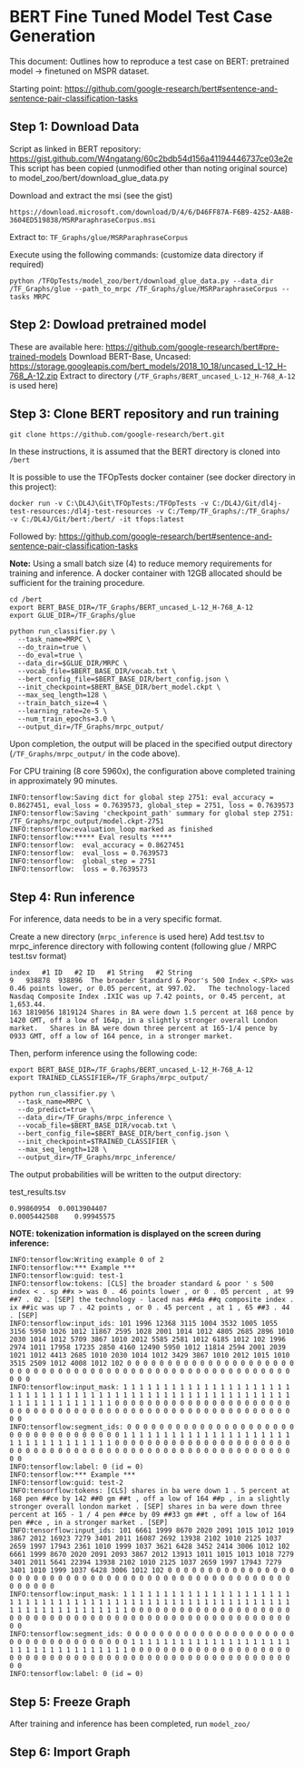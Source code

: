 
# BERT Fine Tuned Model Test Case Generation

This document: Outlines how to reproduce a test case on BERT: pretrained model -> finetuned on MSPR dataset.

Starting point: https://github.com/google-research/bert#sentence-and-sentence-pair-classification-tasks

## Step 1: Download Data
Script as linked in BERT repository: https://gist.github.com/W4ngatang/60c2bdb54d156a41194446737ce03e2e
This script has been copied (unmodified other than noting original source) to model_zoo/bert/download_glue_data.py

Download and extract the msi (see the gist)
```
https://download.microsoft.com/download/D/4/6/D46FF87A-F6B9-4252-AA8B-3604ED519838/MSRParaphraseCorpus.msi
```
Extract to: ```TF_Graphs/glue/MSRParaphraseCorpus```

Execute using the following commands: (customize data directory if required)
```
python /TFOpTests/model_zoo/bert/download_glue_data.py --data_dir /TF_Graphs/glue --path_to_mrpc /TF_Graphs/glue/MSRParaphraseCorpus --tasks MRPC
```

## Step 2: Dowload pretrained model

These are available here: https://github.com/google-research/bert#pre-trained-models
Download BERT-Base, Uncased: https://storage.googleapis.com/bert_models/2018_10_18/uncased_L-12_H-768_A-12.zip
Extract to directory (```/TF_Graphs/BERT_uncased_L-12_H-768_A-12``` is used here)

## Step 3: Clone BERT repository and run training

```git clone https://github.com/google-research/bert.git```

In these instructions, it is assumed that the BERT directory is cloned into ```/bert```

It is possible to use the TFOpTests docker container (see docker directory in this project):
```
docker run -v C:\DL4J\Git\TFOpTests:/TFOpTests -v C:/DL4J/Git/dl4j-test-resources:/dl4j-test-resources -v C:/Temp/TF_Graphs/:/TF_Graphs/ -v C:/DL4J/Git/bert:/bert/ -it tfops:latest
```

Followed by:
https://github.com/google-research/bert#sentence-and-sentence-pair-classification-tasks

**Note:** Using a small batch size (4) to reduce memory requirements for training and inference.
A docker container with 12GB allocated should be sufficient for the training procedure.

```
cd /bert
export BERT_BASE_DIR=/TF_Graphs/BERT_uncased_L-12_H-768_A-12
export GLUE_DIR=/TF_Graphs/glue

python run_classifier.py \
  --task_name=MRPC \
  --do_train=true \
  --do_eval=true \
  --data_dir=$GLUE_DIR/MRPC \
  --vocab_file=$BERT_BASE_DIR/vocab.txt \
  --bert_config_file=$BERT_BASE_DIR/bert_config.json \
  --init_checkpoint=$BERT_BASE_DIR/bert_model.ckpt \
  --max_seq_length=128 \
  --train_batch_size=4 \
  --learning_rate=2e-5 \
  --num_train_epochs=3.0 \
  --output_dir=/TF_Graphs/mrpc_output/
```

Upon completion, the output will be placed in the specified output directory (```/TF_Graphs/mrpc_output/``` in the code above).

For CPU training (8 core 5960x), the configuration above completed training in approximately 90 minutes.

```
INFO:tensorflow:Saving dict for global step 2751: eval_accuracy = 0.8627451, eval_loss = 0.7639573, global_step = 2751, loss = 0.7639573
INFO:tensorflow:Saving 'checkpoint_path' summary for global step 2751: /TF_Graphs/mrpc_output/model.ckpt-2751
INFO:tensorflow:evaluation_loop marked as finished
INFO:tensorflow:***** Eval results *****
INFO:tensorflow:  eval_accuracy = 0.8627451
INFO:tensorflow:  eval_loss = 0.7639573
INFO:tensorflow:  global_step = 2751
INFO:tensorflow:  loss = 0.7639573
```

## Step 4: Run inference

For inference, data needs to be in a very specific format.

Create a new directory (```mrpc_inference``` is used here)
Add test.tsv to mrpc_inference directory with following content (following glue / MRPC test.tsv format)
```
index	#1 ID	#2 ID	#1 String	#2 String
9	938878	938896	The broader Standard & Poor's 500 Index <.SPX> was 0.46 points lower, or 0.05 percent, at 997.02.	The technology-laced Nasdaq Composite Index .IXIC was up 7.42 points, or 0.45 percent, at 1,653.44.
163	1819056	1819124	Shares in BA were down 1.5 percent at 168 pence by 1420 GMT, off a low of 164p, in a slightly stronger overall London market.	Shares in BA were down three percent at 165-1/4 pence by 0933 GMT, off a low of 164 pence, in a stronger market.
```

Then, perform inference using the following code:
```
export BERT_BASE_DIR=/TF_Graphs/BERT_uncased_L-12_H-768_A-12
export TRAINED_CLASSIFIER=/TF_Graphs/mrpc_output/

python run_classifier.py \
  --task_name=MRPC \
  --do_predict=true \
  --data_dir=/TF_Graphs/mrpc_inference \
  --vocab_file=$BERT_BASE_DIR/vocab.txt \
  --bert_config_file=$BERT_BASE_DIR/bert_config.json \
  --init_checkpoint=$TRAINED_CLASSIFIER \
  --max_seq_length=128 \
  --output_dir=/TF_Graphs/mrpc_inference/
```



The output probabilities will be written to the output directory:

test_results.tsv
```
0.99860954	0.0013904407
0.0005442508	0.99945575
```

**NOTE: tokenization information is displayed on the screen during inference:**
```
INFO:tensorflow:Writing example 0 of 2
INFO:tensorflow:*** Example ***
INFO:tensorflow:guid: test-1
INFO:tensorflow:tokens: [CLS] the broader standard & poor ' s 500 index < . sp ##x > was 0 . 46 points lower , or 0 . 05 percent , at 99 ##7 . 02 . [SEP] the technology - laced nas ##da ##q composite index . ix ##ic was up 7 . 42 points , or 0 . 45 percent , at 1 , 65 ##3 . 44 . [SEP]
INFO:tensorflow:input_ids: 101 1996 12368 3115 1004 3532 1005 1055 3156 5950 1026 1012 11867 2595 1028 2001 1014 1012 4805 2685 2896 1010 2030 1014 1012 5709 3867 1010 2012 5585 2581 1012 6185 1012 102 1996 2974 1011 17958 17235 2850 4160 12490 5950 1012 11814 2594 2001 2039 1021 1012 4413 2685 1010 2030 1014 1012 3429 3867 1010 2012 1015 1010 3515 2509 1012 4008 1012 102 0 0 0 0 0 0 0 0 0 0 0 0 0 0 0 0 0 0 0 0 0 0 0 0 0 0 0 0 0 0 0 0 0 0 0 0 0 0 0 0 0 0 0 0 0 0 0 0 0 0 0 0 0 0 0 0 0 0 0
INFO:tensorflow:input_mask: 1 1 1 1 1 1 1 1 1 1 1 1 1 1 1 1 1 1 1 1 1 1 1 1 1 1 1 1 1 1 1 1 1 1 1 1 1 1 1 1 1 1 1 1 1 1 1 1 1 1 1 1 1 1 1 1 1 1 1 1 1 1 1 1 1 1 1 1 1 0 0 0 0 0 0 0 0 0 0 0 0 0 0 0 0 0 0 0 0 0 0 0 0 0 0 0 0 0 0 0 0 0 0 0 0 0 0 0 0 0 0 0 0 0 0 0 0 0 0 0 0 0 0 0 0 0 0 0
INFO:tensorflow:segment_ids: 0 0 0 0 0 0 0 0 0 0 0 0 0 0 0 0 0 0 0 0 0 0 0 0 0 0 0 0 0 0 0 0 0 0 0 1 1 1 1 1 1 1 1 1 1 1 1 1 1 1 1 1 1 1 1 1 1 1 1 1 1 1 1 1 1 1 1 1 1 0 0 0 0 0 0 0 0 0 0 0 0 0 0 0 0 0 0 0 0 0 0 0 0 0 0 0 0 0 0 0 0 0 0 0 0 0 0 0 0 0 0 0 0 0 0 0 0 0 0 0 0 0 0 0 0 0 0 0
INFO:tensorflow:label: 0 (id = 0)
INFO:tensorflow:*** Example ***
INFO:tensorflow:guid: test-2
INFO:tensorflow:tokens: [CLS] shares in ba were down 1 . 5 percent at 168 pen ##ce by 142 ##0 gm ##t , off a low of 164 ##p , in a slightly stronger overall london market . [SEP] shares in ba were down three percent at 165 - 1 / 4 pen ##ce by 09 ##33 gm ##t , off a low of 164 pen ##ce , in a stronger market . [SEP]
INFO:tensorflow:input_ids: 101 6661 1999 8670 2020 2091 1015 1012 1019 3867 2012 16923 7279 3401 2011 16087 2692 13938 2102 1010 2125 1037 2659 1997 17943 2361 1010 1999 1037 3621 6428 3452 2414 3006 1012 102 6661 1999 8670 2020 2091 2093 3867 2012 13913 1011 1015 1013 1018 7279 3401 2011 5641 22394 13938 2102 1010 2125 1037 2659 1997 17943 7279 3401 1010 1999 1037 6428 3006 1012 102 0 0 0 0 0 0 0 0 0 0 0 0 0 0 0 0 0 0 0 0 0 0 0 0 0 0 0 0 0 0 0 0 0 0 0 0 0 0 0 0 0 0 0 0 0 0 0 0 0 0 0 0 0 0 0 0 0
INFO:tensorflow:input_mask: 1 1 1 1 1 1 1 1 1 1 1 1 1 1 1 1 1 1 1 1 1 1 1 1 1 1 1 1 1 1 1 1 1 1 1 1 1 1 1 1 1 1 1 1 1 1 1 1 1 1 1 1 1 1 1 1 1 1 1 1 1 1 1 1 1 1 1 1 1 1 1 0 0 0 0 0 0 0 0 0 0 0 0 0 0 0 0 0 0 0 0 0 0 0 0 0 0 0 0 0 0 0 0 0 0 0 0 0 0 0 0 0 0 0 0 0 0 0 0 0 0 0 0 0 0 0 0 0
INFO:tensorflow:segment_ids: 0 0 0 0 0 0 0 0 0 0 0 0 0 0 0 0 0 0 0 0 0 0 0 0 0 0 0 0 0 0 0 0 0 0 0 0 1 1 1 1 1 1 1 1 1 1 1 1 1 1 1 1 1 1 1 1 1 1 1 1 1 1 1 1 1 1 1 1 1 1 1 0 0 0 0 0 0 0 0 0 0 0 0 0 0 0 0 0 0 0 0 0 0 0 0 0 0 0 0 0 0 0 0 0 0 0 0 0 0 0 0 0 0 0 0 0 0 0 0 0 0 0 0 0 0 0 0 0
INFO:tensorflow:label: 0 (id = 0)
```


## Step 5: Freeze Graph

After training and inference has been completed, run ```model_zoo/```


## Step 6: Import Graph